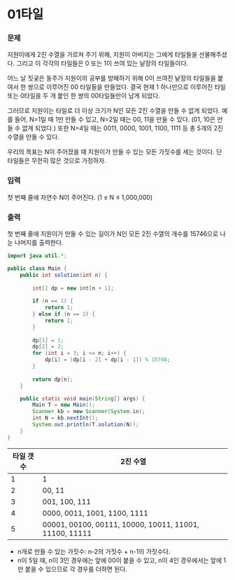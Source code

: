 # 01타일

### 문제

지원이에게 2진 수열을 가르쳐 주기 위해, 지원이 아버지는 그에게 타일들을 선물해주셨다. 그리고 이 각각의 타일들은 0 또는 1이 쓰여 있는 낱장의 타일들이다.

어느 날 짓궂은 동주가 지원이의 공부를 방해하기 위해 0이 쓰여진 낱장의 타일들을 붙여서 한 쌍으로 이루어진 00 타일들을 만들었다. 결국 현재 1 하나만으로 이루어진 타일 또는 0타일을 두 개 붙인 한 쌍의 00타일들만이 남게 되었다.

그러므로 지원이는 타일로 더 이상 크기가 N인 모든 2진 수열을 만들 수 없게 되었다. 예를 들어, N=1일 때 1만 만들 수 있고, N=2일 때는 00, 11을 만들 수 있다. (01, 10은 만들 수 없게 되었다.) 또한 N=4일 때는 0011, 0000, 1001, 1100, 1111 등 총 5개의 2진 수열을 만들 수 있다.

우리의 목표는 N이 주어졌을 때 지원이가 만들 수 있는 모든 가짓수를 세는 것이다. 단 타일들은 무한히 많은 것으로 가정하자.

### 입력

첫 번째 줄에 자연수 N이 주어진다. (1 ≤ N ≤ 1,000,000)

### 출력

첫 번째 줄에 지원이가 만들 수 있는 길이가 N인 모든 2진 수열의 개수를 15746으로 나눈 나머지를 출력한다.

```java
import java.util.*;

public class Main {
    public int solution(int n) {
        
        int[] dp = new int[n + 1];
        
        if (n == 1) {
            return 1;
        } else if (n == 2) {
            return 2;
        }
        
        dp[1] = 1;
        dp[2] = 2;
        for (int i = 3; i <= n; i++) {
            dp[i] = (dp[i - 2] + dp[i - 1]) % 15746;
        }
        
        return dp[n];
    }

    public static void main(String[] args) {
        Main T = new Main();
        Scanner kb = new Scanner(System.in);
        int N = kb.nextInt();
        System.out.println(T.solution(N));
    }
}
```

|타일 갯수|2진 수열|
|---|---|
|1|1|
|2|00, 11|
|3|001, 100, 111|
|4|0000, 0011, 1001, 1100, 1111|
|5|00001, 00100, 00111, 10000, 10011, 11001, 11100, 11111|

- n개로 만들 수 있는 가짓수: n-2의 가짓수 + n-1의 가짓수다.
- n이 5일 때, n이 3인 경우에는 앞에 00이 붙을 수 있고, n이 4인 경우에서는 앞에 1만 붙을 수 있으므로 각 경우를 더하면 된다.